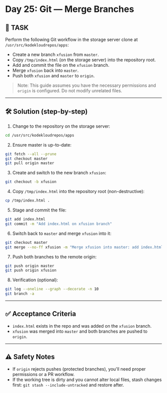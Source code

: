 # Day 25: Git — Merge Branches

## 🎯 TASK

Perform the following Git workflow in the storage server clone at `/usr/src/kodekloudrepos/apps`:

- Create a new branch `xfusion` from `master`.
- Copy `/tmp/index.html` (on the storage server) into the repository root.
- Add and commit the file on the `xfusion` branch.
- Merge `xfusion` back into `master`.
- Push both `xfusion` and `master` to `origin`.

> Note: This guide assumes you have the necessary permissions and `origin` is configured. Do not modify unrelated files.

---

## 🛠 Solution (step-by-step)

1. Change to the repository on the storage server:

```bash
cd /usr/src/kodekloudrepos/apps
```

2. Ensure master is up-to-date:

```bash
git fetch --all --prune
git checkout master
git pull origin master
```

3. Create and switch to the new branch `xfusion`:

```bash
git checkout -b xfusion
```

4. Copy `/tmp/index.html` into the repository root (non-destructive):

```bash
cp /tmp/index.html .
```

5. Stage and commit the file:

```bash
git add index.html
git commit -m "Add index.html on xfusion branch"
```

6. Switch back to `master` and merge `xfusion` into it:

```bash
git checkout master
git merge --no-ff xfusion -m "Merge xfusion into master: add index.html"
```

7. Push both branches to the remote origin:

```bash
git push origin master
git push origin xfusion
```

8. Verification (optional):

```bash
git log --oneline --graph --decorate -n 10
git branch -a
```

---

## ✅ Acceptance Criteria

- `index.html` exists in the repo and was added on the `xfusion` branch.
- `xfusion` was merged into `master` and both branches are pushed to `origin`.

---

## ⚠️ Safety Notes

- If `origin` rejects pushes (protected branches), you'll need proper permissions or a PR workflow.
- If the working tree is dirty and you cannot alter local files, stash changes first: `git stash --include-untracked` and restore after.
